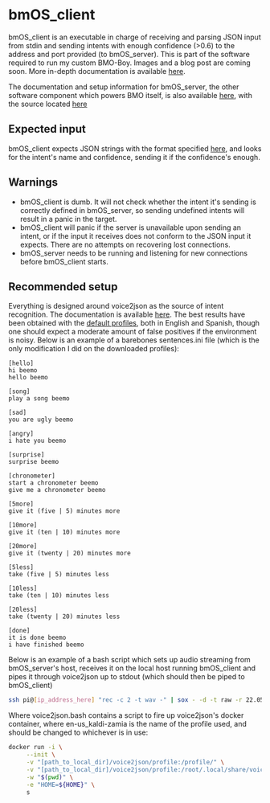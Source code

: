  # bmOS_client

 bmOS_client is an executable in charge of receiving and parsing JSON input from stdin and sending intents with enough confidence (>0.6) to the address and port provided (to bmOS_server). This is part of the software required to run my custom BMO-Boy. Images and a blog post are coming soon.
 More in-depth documentation is available [here](https://docs.rs/bmos_client/).
 
 The documentation and setup information for bmOS_server, the other software component which powers BMO itself, is also available [here](https://docs.rs/crate/bmos_server/), with the source located [here](https://github.com/Sondeluz/bmOS_server)
 

 ## Expected input
 bmOS_client expects JSON strings with the format specified [here](http://voice2json.org/formats.html), and looks for the intent's name and confidence, sending it if the confidence's enough.

 ## Warnings
 - bmOS_client is dumb. It will not check whether the intent it's sending is correctly defined in bmOS_server, so sending undefined intents will result in a panic in the target. 
 - bmOS_client will panic if the server is unavailable upon sending an intent, or if the input it receives does not conform to the JSON input it expects. There are no attempts on recovering lost connections.
 - bmOS_server needs to be running and listening for new connections before bmOS_client starts.

 ## Recommended setup
 Everything is designed around voice2json as the source of intent recognition. The documentation is available [here](http://voice2json.org/#getting-started). The best results have been obtained with the [default profiles](http://voice2json.org/#supported-languages), both in English and Spanish, though one should expect a moderate amount of false positives if the environment is noisy.
 Below is an example of a barebones sentences.ini file (which is the only modification I did on the downloaded profiles):
 ```
 [hello]
 hi beemo
 hello beemo

 [song]
 play a song beemo

 [sad]
 you are ugly beemo

 [angry]
 i hate you beemo

 [surprise]
 surprise beemo

 [chronometer]
 start a chronometer beemo
 give me a chronometer beemo

 [5more]
 give it (five | 5) minutes more

 [10more]
 give it (ten | 10) minutes more

 [20more]
 give it (twenty | 20) minutes more

 [5less]
 take (five | 5) minutes less

 [10less]
 take (ten | 10) minutes less

 [20less]
 take (twenty | 20) minutes less

 [done]
 it is done beemo
 i have finished beemo
```
 
 Below is an example of a bash script which sets up audio streaming from bmOS_server's host, receives it on the local host running bmOS_client and pipes it through voice2json up to stdout (which should then be piped to bmOS_client)
 ```bash 
 ssh pi@[ip_address_here] "rec -c 2 -t wav -" | sox - -d -t raw -r 22.05k -b 8 - gain -5 | sudo ./voice2json.bash --profile /profile/ transcribe-stream --audio-source - | sudo ./voice2json.bash --profile /profile/ recognize-intent
 ```

 Where voice2json.bash contains a script to fire up voice2json's docker container, where en-us_kaldi-zamia is the name of the profile used, and should be changed to whichever is in use:
 ```bash
 docker run -i \
      --init \
      -v "[path_to_local_dir]/voice2json/profile:/profile/" \
      -v "[path_to_local_dir]/voice2json/profile:/root/.local/share/voice2json/en-us_kaldi-zamia/" \
      -w "$(pwd)" \
      -e "HOME=${HOME}" \
      s

